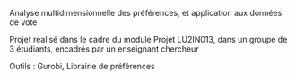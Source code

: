 Analyse multidimensionnelle des préférences, et application aux données de vote

Projet realisé dans le cadre du module Projet LU2IN013, dans un groupe de 3 étudiants, encadrés par un enseignant chercheur

Outils : Gurobi, Librairie de préférences